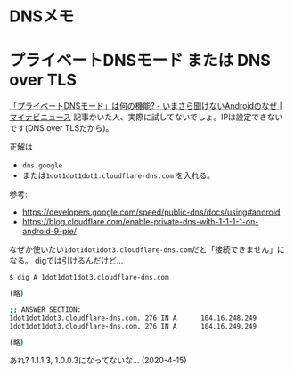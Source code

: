 # DNSメモ

# プライベートDNSモード または DNS over TLS

[「プライベートDNSモード」は何の機能? - いまさら聞けないAndroidのなぜ | マイナビニュース](https://news.mynavi.jp/article/20200411-android_why/)
記事かいた人、実際に試してないでしょ。IPは設定できないです(DNS over TLSだから)。

正解は
* `dns.google`
* または`1dot1dot1dot1.cloudflare-dns.com`
を入れる。

参考:
- https://developers.google.com/speed/public-dns/docs/using#android
- https://blog.cloudflare.com/enable-private-dns-with-1-1-1-1-on-android-9-pie/

なぜか使いたい`1dot1dot1dot3.cloudflare-dns.com`だと「接続できません」になる。
digでは引けるんだけど...
```sh
$ dig A 1dot1dot1dot3.cloudflare-dns.com

(略)

;; ANSWER SECTION:
1dot1dot1dot3.cloudflare-dns.com. 276 IN A      104.16.248.249
1dot1dot1dot3.cloudflare-dns.com. 276 IN A      104.16.249.249

(略)
```
あれ? 1.1.1.3, 1.0.0.3になってないな... (2020-4-15)